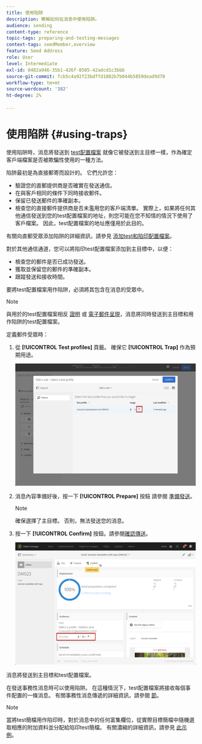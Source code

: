 ```yaml
---
title: 使用陷阱
description: 瞭解如何在消息中使用陷阱。
audience: sending
content-type: reference
topic-tags: preparing-and-testing-messages
context-tags: seedMember,overview
feature: Seed Address
role: User
level: Intermediate
exl-id: 0482a946-35b1-426f-8505-42adcd1c3bbb
source-git-commit: fcb5c4a92f23bdffd1082b7b044b5859dead9d70
workflow-type: tm+mt
source-wordcount: '382'
ht-degree: 2%

---
```


# 使用陷阱 {#using-traps}

使用陷阱時，消息將發送到 [test配置檔案](../../audiences/using/managing-test-profiles.md) 就像它被發送到主目標一樣，作為確定客戶端檔案是否被欺騙性使用的一種方法。

陷阱最初是為直接郵寄而設計的。 它們允許您：

* 驗證您的直郵提供商是否確實在發送通信。
* 在與客戶相同的條件下同時接收郵件。
* 保留已發送郵件的準確副本。
* 檢查您的直接郵件提供商是否未濫用您的客戶端清單。 實際上，如果將任何其他通信發送到您的test配置檔案的地址，則您可能在您不知情的情況下使用了客戶檔案。 因此，test配置檔案的地址應僅用於此目的。

有關向直郵受眾添加陷阱的詳細資訊，請參見 [添加test和陷印配置檔案](../../channels/using/defining-the-direct-mail-audience.md#adding-test-and-trap-profiles)。

對於其他通信通道，您可以將陷印test配置檔案添加到主目標中，以便：

* 檢查您的郵件是否已成功發送。
* 獲取並保留您的郵件的準確副本。
* 跟蹤發送和接收時間。

要將test配置檔案用作陷阱，必須將其包含在消息的受眾中。

>[!NOTE]
>
>與用於的test配置檔案相反 [證明](../../sending/using/sending-proofs.md) 或 [電子郵件呈現](../../sending/using/email-rendering.md)，消息將同時發送到主目標和用作陷阱的test配置檔案。

定義郵件受眾時：

1. 從 **[!UICONTROL Test profiles]** 頁籤。 確保它 **[!UICONTROL Trap]** 作為預期用途。

   ![](assets/trap_select.png)

1. 消息內容準備好後，按一下 **[!UICONTROL Prepare]** 按鈕 請參閱 [準備發送](../../sending/using/preparing-the-send.md)。
   >[!NOTE]
   >
   >確保選擇了主目標。 否則，無法發送您的消息。

1. 按一下 **[!UICONTROL Confirm]** 按鈕。請參閱[確認傳送](../../sending/using/confirming-the-send.md)。

   ![](assets/trap_confirm.png)

消息將發送到主目標和test配置檔案。

在發送事務性消息時可以使用陷阱。 在這種情況下，test配置檔案將接收每個事件配置的一條消息。 有關事務性消息傳遞的詳細資訊，請參閱 [節](../../channels/using/getting-started-with-transactional-msg.md)。

>[!NOTE]
>
>當將test簡檔用作陷印時，對於消息中的任何富集欄位，從實際目標簡檔中隨機選取相應的附加資料並分配給陷印test簡檔。 有關濃縮的詳細資訊，請參見 [此示例](../../automating/using/enriching-profile-data-file.md)。

